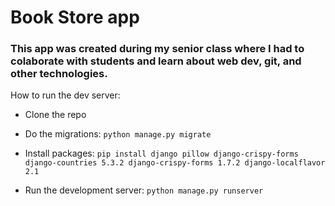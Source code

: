 # Book Store app

### This app was created during my senior class where I had to colaborate with students and learn about web dev, git, and other technologies.

How to run the dev server:

- Clone the repo

- Do the migrations: `python manage.py migrate`

- Install packages: `pip install django pillow django-crispy-forms django-countries 5.3.2 django-crispy-forms 1.7.2 django-localflavor 2.1`

- Run the development server: `python manage.py runserver`
